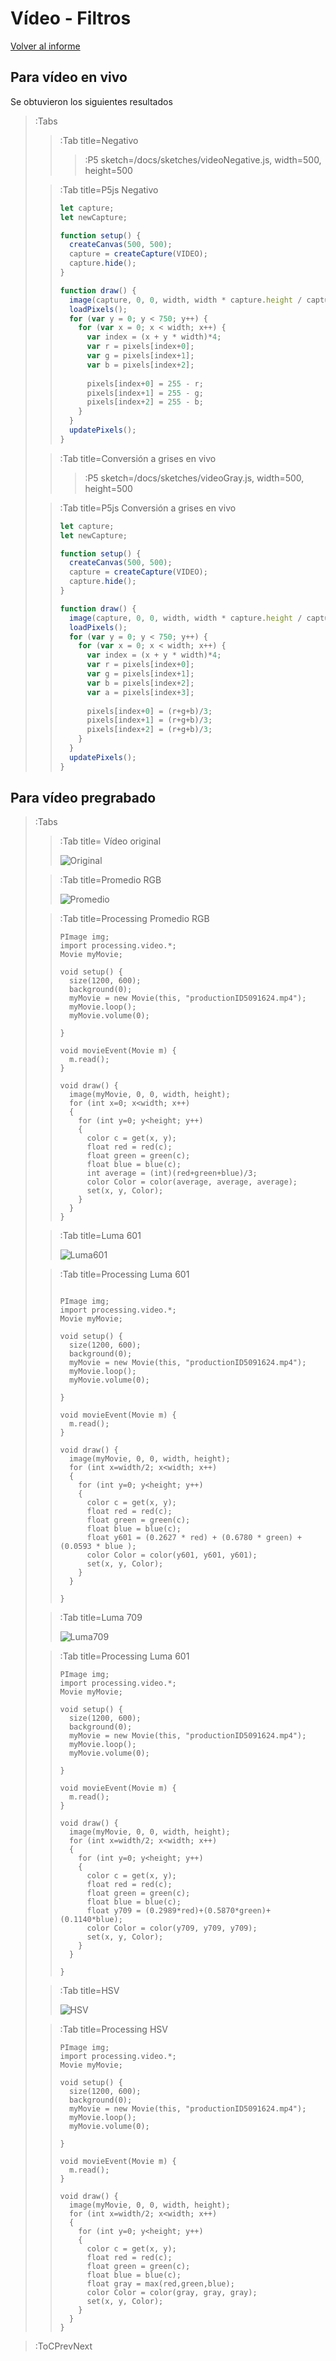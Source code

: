 # Vídeo - Filtros

[Volver al informe](/docs/workshops/informImagingAndVideo)

## Para vídeo en vivo 

Se obtuvieron los siguientes resultados

> :Tabs
> > :Tab title=Negativo
> > 
> > > :P5 sketch=/docs/sketches/videoNegative.js, width=500, height=500
>
> > :Tab title=P5js Negativo
> > 
> > ```javascript
> > let capture;
> > let newCapture;
> > 
> > function setup() {
> >   createCanvas(500, 500);
> >   capture = createCapture(VIDEO);
> >   capture.hide();
> > }
> > 
> > function draw() {
> >   image(capture, 0, 0, width, width * capture.height / capture.width);
> >   loadPixels();
> >   for (var y = 0; y < 750; y++) {
> >     for (var x = 0; x < width; x++) {
> >       var index = (x + y * width)*4;
> >       var r = pixels[index+0];
> >       var g = pixels[index+1];
> >       var b = pixels[index+2];
> >              
> >       pixels[index+0] = 255 - r;
> >       pixels[index+1] = 255 - g;
> >       pixels[index+2] = 255 - b;
> >     }
> >   }
> >   updatePixels();
> > }
> > ```
>
> > :Tab title=Conversión a grises en vivo
> > 
> > > :P5 sketch=/docs/sketches/videoGray.js, width=500, height=500
>
> > :Tab title=P5js Conversión a grises en vivo
> > 
> > ```javascript
> > let capture;
> > let newCapture;
> > 
> > function setup() {
> >   createCanvas(500, 500);
> >   capture = createCapture(VIDEO);
> >   capture.hide();
> > }
> > 
> > function draw() {
> >   image(capture, 0, 0, width, width * capture.height / capture.width);
> >   loadPixels();
> >   for (var y = 0; y < 750; y++) {
> >     for (var x = 0; x < width; x++) {
> >       var index = (x + y * width)*4;
> >       var r = pixels[index+0];
> >       var g = pixels[index+1];
> >       var b = pixels[index+2];
> >       var a = pixels[index+3];     
> >               
> >       pixels[index+0] = (r+g+b)/3;
> >       pixels[index+1] = (r+g+b)/3;
> >       pixels[index+2] = (r+g+b)/3;
> >     }
> >   }
> >   updatePixels();
> > }
> > ```
> 


## Para vídeo pregrabado

> :Tabs
> > :Tab title= Vídeo original
> >
> > ![Original](/docs/sketches/original.gif)
> 
> > :Tab title=Promedio RGB
> >
> > ![Promedio](/docs/sketches/grayaverage.gif)
>
> > :Tab title=Processing Promedio RGB
> >
> > ```processing
> > PImage img;
> > import processing.video.*;
> > Movie myMovie;
> > 
> > void setup() {
> >   size(1200, 600);
> >   background(0);
> >   myMovie = new Movie(this, "productionID5091624.mp4");
> >   myMovie.loop();
> >   myMovie.volume(0);
> > 
> > }
> > 
> > void movieEvent(Movie m) {
> >   m.read();
> > }
> > 
> > void draw() {
> >   image(myMovie, 0, 0, width, height);
> >   for (int x=0; x<width; x++)
> >   {
> >     for (int y=0; y<height; y++)
> >     {
> >       color c = get(x, y);
> >       float red = red(c);
> >       float green = green(c);
> >       float blue = blue(c);
> >       int average = (int)(red+green+blue)/3;
> >       color Color = color(average, average, average);
> >       set(x, y, Color);
> >     }
> >   }
> > }
> > ```
>
> > :Tab title=Luma 601
> >
> > ![Luma601](/docs/sketches/luma601.gif)
>
> > :Tab title=Processing Luma 601
> >
> > ```processing
> > 
> > PImage img;
> > import processing.video.*;
> > Movie myMovie;
> > 
> > void setup() {
> >   size(1200, 600);
> >   background(0);
> >   myMovie = new Movie(this, "productionID5091624.mp4");
> >   myMovie.loop();
> >   myMovie.volume(0);
> > 
> > }
> > 
> > void movieEvent(Movie m) {
> >   m.read();
> > }
> > 
> > void draw() {
> >   image(myMovie, 0, 0, width, height);
> >   for (int x=width/2; x<width; x++)
> >   {
> >     for (int y=0; y<height; y++)
> >     {
> >       color c = get(x, y);
> >       float red = red(c);
> >       float green = green(c);
> >       float blue = blue(c);
> >       float y601 = (0.2627 * red) + (0.6780 * green) + (0.0593 * blue );
> >       color Color = color(y601, y601, y601);
> >       set(x, y, Color);
> >     }
> >   }
> > 
> > }
> > ```
>
> > :Tab title=Luma 709
> >
> > ![Luma709](/docs/sketches/luma7algo.gif)
>
> > :Tab title=Processing Luma 601
> >
> > ```processing
> > PImage img;
> > import processing.video.*;
> > Movie myMovie;
> > 
> > void setup() {
> >   size(1200, 600);
> >   background(0);
> >   myMovie = new Movie(this, "productionID5091624.mp4");
> >   myMovie.loop();
> >   myMovie.volume(0);
> > 
> > }
> > 
> > void movieEvent(Movie m) {
> >   m.read();
> > }
> > 
> > void draw() {
> >   image(myMovie, 0, 0, width, height);
> >   for (int x=width/2; x<width; x++)
> >   {
> >     for (int y=0; y<height; y++)
> >     {
> >       color c = get(x, y);
> >       float red = red(c);
> >       float green = green(c);
> >       float blue = blue(c);
> >       float y709 = (0.2989*red)+(0.5870*green)+(0.1140*blue);
> >       color Color = color(y709, y709, y709);
> >       set(x, y, Color);
> >     }
> >   }
> > 
> > }
> > ```
>
> > :Tab title=HSV
> >
> > ![HSV](/docs/sketches/HSV.gif)
>
> > :Tab title=Processing HSV
> >
> > ```processing
> > PImage img;
> > import processing.video.*;
> > Movie myMovie;
> > 
> > void setup() {
> >   size(1200, 600);
> >   background(0);
> >   myMovie = new Movie(this, "productionID5091624.mp4");
> >   myMovie.loop();
> >   myMovie.volume(0);
> > 
> > }
> > 
> > void movieEvent(Movie m) {
> >   m.read();
> > }
> > 
> > void draw() {
> >   image(myMovie, 0, 0, width, height);
> >   for (int x=width/2; x<width; x++)
> >   {
> >     for (int y=0; y<height; y++)
> >     {
> >       color c = get(x, y);
> >       float red = red(c);
> >       float green = green(c);
> >       float blue = blue(c);
> >       float gray = max(red,green,blue);
> >       color Color = color(gray, gray, gray);
> >       set(x, y, Color);
> >     }
> >   }
> > }
> > ```
>

> :ToCPrevNext